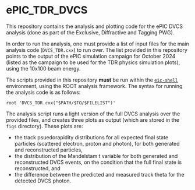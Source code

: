 # ePIC_TDR_DVCS
This repository contains the analysis and plotting code for the ePIC DVCS analysis (done as part of the Exclusive, Diffractive and Tagging PWG).

In order to run the analysis, one must provide a list of input files for the main analysis code (`DVCS_TDR.cxx`) to run over. The list provided in this repository points to the output of the ePIC simulation campaign for October 2024 (listed as the campaign to be used for the TDR physics simulation plots), using the 10x100 beam energy.

The scripts provided in this repository **must** be run within the [`eic-shell`](https://github.com/eic/eic-shell) environment, using the ROOT analysis framework. The syntax for running the analysis code is as follows:
```
root 'DVCS_TDR.cxx("$PATH/$TO/$FILELIST")'
```

The analysis script runs a light version of the full DVCS analysis over the provided files, and creates three plots as output (which are stored in the `figs` directory). These plots are:
- the track psuedorapidity distributions for all expected final state particles (scattered electron, proton and photon), for both generated and reconstructed particles,
- the distribution of the Mandelstam t variable for both generated and reconstructed DVCS events, on the condition that the full final state is reconstructed, and
- the difference between the predicted and measured track theta for the detected DVCS photon.
